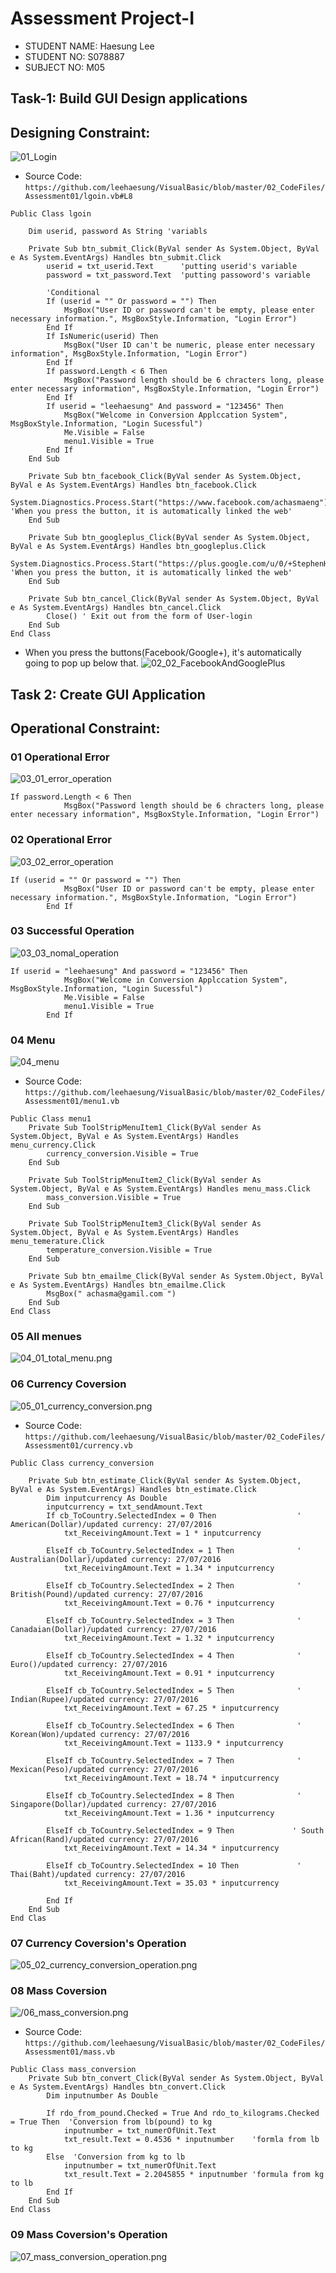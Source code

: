 # Assessment Project-I

* STUDENT NAME:	Haesung Lee
* STUDENT NO:	  S078887
* SUBJECT NO:	  M05

## Task-1: Build GUI Design applications 
## Designing Constraint:


![01_Login](https://github.com/leehaesung/VisualBasic/blob/master/02_CodeFiles/Assessment01/OutputImageFiles/01_Login.png)
* Source Code: `https://github.com/leehaesung/VisualBasic/blob/master/02_CodeFiles/Assessment01/lgoin.vb#L8`

````````````````````````````````````````
Public Class lgoin

    Dim userid, password As String 'variabls 

    Private Sub btn_submit_Click(ByVal sender As System.Object, ByVal e As System.EventArgs) Handles btn_submit.Click
        userid = txt_userid.Text      'putting userid's variable
        password = txt_password.Text  'putting passoword's variable

        'Conditional 
        If (userid = "" Or password = "") Then
            MsgBox("User ID or password can't be empty, please enter necessary information.", MsgBoxStyle.Information, "Login Error")
        End If
        If IsNumeric(userid) Then
            MsgBox("User ID can't be numeric, please enter necessary information", MsgBoxStyle.Information, "Login Error")
        End If
        If password.Length < 6 Then
            MsgBox("Password length should be 6 chracters long, please enter necessary information", MsgBoxStyle.Information, "Login Error")
        End If
        If userid = "leehaesung" And password = "123456" Then
            MsgBox("Welcome in Conversion Applccation System", MsgBoxStyle.Information, "Login Sucessful")
            Me.Visible = False
            menu1.Visible = True
        End If
    End Sub

    Private Sub btn_facebook_Click(ByVal sender As System.Object, ByVal e As System.EventArgs) Handles btn_facebook.Click
        System.Diagnostics.Process.Start("https://www.facebook.com/achasmaeng")  'When you press the button, it is automatically linked the web'
    End Sub

    Private Sub btn_googleplus_Click(ByVal sender As System.Object, ByVal e As System.EventArgs) Handles btn_googleplus.Click
        System.Diagnostics.Process.Start("https://plus.google.com/u/0/+StephenHaesungLee")  'When you press the button, it is automatically linked the web'
    End Sub

    Private Sub btn_cancel_Click(ByVal sender As System.Object, ByVal e As System.EventArgs) Handles btn_cancel.Click
        Close() ' Exit out from the form of User-login
    End Sub
End Class
````````````````````````````````````````

* When you press the buttons(Facebook/Google+), it's automatically going to pop up below that. 
![02_02_FacebookAndGooglePlus](https://github.com/leehaesung/VisualBasic/blob/master/02_CodeFiles/Assessment01/OutputImageFiles/02_FacebookAndGooglePlus.png)


## Task 2: Create GUI  Application
## Operational Constraint:

### 01 Operational Error
![03_01_error_operation](https://github.com/leehaesung/VisualBasic/blob/master/02_CodeFiles/Assessment01/OutputImageFiles/03_01_error_operation.png)
````````````````````````````````````````
If password.Length < 6 Then
            MsgBox("Password length should be 6 chracters long, please enter necessary information", MsgBoxStyle.Information, "Login Error")
````````````````````````````````````````

### 02 Operational Error
![03_02_error_operation](https://github.com/leehaesung/VisualBasic/blob/master/02_CodeFiles/Assessment01/OutputImageFiles/03_02_error_operation.png)
````````````````````````````````````````
If (userid = "" Or password = "") Then
            MsgBox("User ID or password can't be empty, please enter necessary information.", MsgBoxStyle.Information, "Login Error")
        End If
````````````````````````````````````````

### 03 Successful Operation
![03_03_nomal_operation](https://github.com/leehaesung/VisualBasic/blob/master/02_CodeFiles/Assessment01/OutputImageFiles/03_03_nomal_operation.png)
````````````````````````````````````````
If userid = "leehaesung" And password = "123456" Then
            MsgBox("Welcome in Conversion Applccation System", MsgBoxStyle.Information, "Login Sucessful")
            Me.Visible = False
            menu1.Visible = True
        End If
````````````````````````````````````````

### 04 Menu
![04_menu](https://github.com/leehaesung/VisualBasic/blob/master/02_CodeFiles/Assessment01/OutputImageFiles/04_menu.png)
* Source Code: `https://github.com/leehaesung/VisualBasic/blob/master/02_CodeFiles/Assessment01/menu1.vb`
````````````````````````````````````````
Public Class menu1
    Private Sub ToolStripMenuItem1_Click(ByVal sender As System.Object, ByVal e As System.EventArgs) Handles menu_currency.Click
        currency_conversion.Visible = True
    End Sub

    Private Sub ToolStripMenuItem2_Click(ByVal sender As System.Object, ByVal e As System.EventArgs) Handles menu_mass.Click
        mass_conversion.Visible = True
    End Sub

    Private Sub ToolStripMenuItem3_Click(ByVal sender As System.Object, ByVal e As System.EventArgs) Handles menu_temerature.Click
        temperature_conversion.Visible = True
    End Sub

    Private Sub btn_emailme_Click(ByVal sender As System.Object, ByVal e As System.EventArgs) Handles btn_emailme.Click
        MsgBox(" achasma@gamil.com ")
    End Sub
End Class
````````````````````````````````````````

### 05 All menues
![04_01_total_menu.png](https://github.com/leehaesung/VisualBasic/blob/master/02_CodeFiles/Assessment01/OutputImageFiles/04_01_total_menu.png)

### 06 Currency Coversion
![05_01_currency_conversion.png](https://github.com/leehaesung/VisualBasic/blob/master/02_CodeFiles/Assessment01/OutputImageFiles/05_01_currency_conversion.png)
* Source Code: `https://github.com/leehaesung/VisualBasic/blob/master/02_CodeFiles/Assessment01/currency.vb`
````````````````````````````````````````
Public Class currency_conversion

    Private Sub btn_estimate_Click(ByVal sender As System.Object, ByVal e As System.EventArgs) Handles btn_estimate.Click
        Dim inputcurrency As Double
        inputcurrency = txt_sendAmount.Text
        If cb_ToCountry.SelectedIndex = 0 Then                  ' American(Dollar)/updated currency: 27/07/2016
            txt_ReceivingAmount.Text = 1 * inputcurrency

        ElseIf cb_ToCountry.SelectedIndex = 1 Then              ' Australian(Dollar)/updated currency: 27/07/2016
            txt_ReceivingAmount.Text = 1.34 * inputcurrency

        ElseIf cb_ToCountry.SelectedIndex = 2 Then              ' British(Pound)/updated currency: 27/07/2016
            txt_ReceivingAmount.Text = 0.76 * inputcurrency

        ElseIf cb_ToCountry.SelectedIndex = 3 Then              ' Canadaian(Dollar)/updated currency: 27/07/2016
            txt_ReceivingAmount.Text = 1.32 * inputcurrency

        ElseIf cb_ToCountry.SelectedIndex = 4 Then              ' Euro()/updated currency: 27/07/2016
            txt_ReceivingAmount.Text = 0.91 * inputcurrency

        ElseIf cb_ToCountry.SelectedIndex = 5 Then              ' Indian(Rupee)/updated currency: 27/07/2016
            txt_ReceivingAmount.Text = 67.25 * inputcurrency

        ElseIf cb_ToCountry.SelectedIndex = 6 Then              ' Korean(Won)/updated currency: 27/07/2016
            txt_ReceivingAmount.Text = 1133.9 * inputcurrency

        ElseIf cb_ToCountry.SelectedIndex = 7 Then              ' Mexican(Peso)/updated currency: 27/07/2016
            txt_ReceivingAmount.Text = 18.74 * inputcurrency

        ElseIf cb_ToCountry.SelectedIndex = 8 Then              ' Singapore(Dollar)/updated currency: 27/07/2016
            txt_ReceivingAmount.Text = 1.36 * inputcurrency

        ElseIf cb_ToCountry.SelectedIndex = 9 Then             ' South African(Rand)/updated currency: 27/07/2016
            txt_ReceivingAmount.Text = 14.34 * inputcurrency

        ElseIf cb_ToCountry.SelectedIndex = 10 Then             ' Thai(Baht)/updated currency: 27/07/2016
            txt_ReceivingAmount.Text = 35.03 * inputcurrency

        End If
    End Sub
End Clas
````````````````````````````````````````

### 07 Currency Coversion's Operation
![05_02_currency_conversion_operation.png](https://github.com/leehaesung/VisualBasic/blob/master/02_CodeFiles/Assessment01/OutputImageFiles/05_02_currency_conversion_operation.png)


### 08 Mass Coversion
![/06_mass_conversion.png](https://github.com/leehaesung/VisualBasic/blob/master/02_CodeFiles/Assessment01/OutputImageFiles/06_mass_conversion.png)
* Source Code: `https://github.com/leehaesung/VisualBasic/blob/master/02_CodeFiles/Assessment01/mass.vb`
````````````````````````````````````````
Public Class mass_conversion
    Private Sub btn_convert_Click(ByVal sender As System.Object, ByVal e As System.EventArgs) Handles btn_convert.Click
        Dim inputnumber As Double

        If rdo_from_pound.Checked = True And rdo_to_kilograms.Checked = True Then  'Conversion from lb(pound) to kg
            inputnumber = txt_numerOfUnit.Text
            txt_result.Text = 0.4536 * inputnumber    'formla from lb to kg
        Else  'Conversion from kg to lb
            inputnumber = txt_numerOfUnit.Text
            txt_result.Text = 2.2045855 * inputnumber 'formula from kg to lb
        End If
    End Sub
End Class
````````````````````````````````````````

### 09 Mass Coversion's Operation
![07_mass_conversion_operation.png](https://github.com/leehaesung/VisualBasic/blob/master/02_CodeFiles/Assessment01/OutputImageFiles/07_mass_conversion_operation.png)






